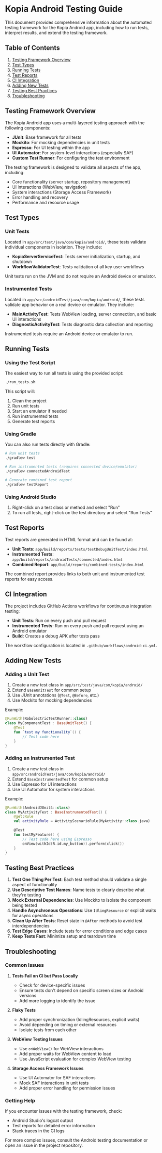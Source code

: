 # Kopia Android Testing Guide

This document provides comprehensive information about the automated testing framework for the Kopia Android app, including how to run tests, interpret results, and extend the testing framework.

## Table of Contents

1. [Testing Framework Overview](#testing-framework-overview)
2. [Test Types](#test-types)
3. [Running Tests](#running-tests)
4. [Test Reports](#test-reports)
5. [CI Integration](#ci-integration)
6. [Adding New Tests](#adding-new-tests)
7. [Testing Best Practices](#testing-best-practices)
8. [Troubleshooting](#troubleshooting)

## Testing Framework Overview

The Kopia Android app uses a multi-layered testing approach with the following components:

- **JUnit**: Base framework for all tests
- **Mockito**: For mocking dependencies in unit tests
- **Espresso**: For UI testing within the app
- **UI Automator**: For system-level interactions (especially SAF)
- **Custom Test Runner**: For configuring the test environment

The testing framework is designed to validate all aspects of the app, including:

- Core functionality (server startup, repository management)
- UI interactions (WebView, navigation)
- System interactions (Storage Access Framework)
- Error handling and recovery
- Performance and resource usage

## Test Types

### Unit Tests

Located in `app/src/test/java/com/kopia/android/`, these tests validate individual components in isolation. They include:

- **KopiaServerServiceTest**: Tests server initialization, startup, and shutdown
- **WorkflowValidatorTest**: Tests validation of all key user workflows

Unit tests run on the JVM and do not require an Android device or emulator.

### Instrumented Tests

Located in `app/src/androidTest/java/com/kopia/android/`, these tests validate app behavior on a real device or emulator. They include:

- **MainActivityTest**: Tests WebView loading, server connection, and basic UI interactions
- **DiagnosticActivityTest**: Tests diagnostic data collection and reporting

Instrumented tests require an Android device or emulator to run.

## Running Tests

### Using the Test Script

The easiest way to run all tests is using the provided script:

```bash
./run_tests.sh
```

This script will:
1. Clean the project
2. Run unit tests
3. Start an emulator if needed
4. Run instrumented tests
5. Generate test reports

### Using Gradle

You can also run tests directly with Gradle:

```bash
# Run unit tests
./gradlew test

# Run instrumented tests (requires connected device/emulator)
./gradlew connectedAndroidTest

# Generate combined test report
./gradlew testReport
```

### Using Android Studio

1. Right-click on a test class or method and select "Run"
2. To run all tests, right-click on the test directory and select "Run Tests"

## Test Reports

Test reports are generated in HTML format and can be found at:

- **Unit Tests**: `app/build/reports/tests/testDebugUnitTest/index.html`
- **Instrumented Tests**: `app/build/reports/androidTests/connected/index.html`
- **Combined Report**: `app/build/reports/combined-tests/index.html`

The combined report provides links to both unit and instrumented test reports for easy access.

## CI Integration

The project includes GitHub Actions workflows for continuous integration testing:

- **Unit Tests**: Run on every push and pull request
- **Instrumented Tests**: Run on every push and pull request using an Android emulator
- **Build**: Creates a debug APK after tests pass

The workflow configuration is located in `.github/workflows/android-ci.yml`.

## Adding New Tests

### Adding a Unit Test

1. Create a new test class in `app/src/test/java/com/kopia/android/`
2. Extend `BaseUnitTest` for common setup
3. Use JUnit annotations (`@Test`, `@Before`, etc.)
4. Use Mockito for mocking dependencies

Example:

```kotlin
@RunWith(RobolectricTestRunner::class)
class MyComponentTest : BaseUnitTest() {
    @Test
    fun `test my functionality`() {
        // Test code here
    }
}
```

### Adding an Instrumented Test

1. Create a new test class in `app/src/androidTest/java/com/kopia/android/`
2. Extend `BaseInstrumentedTest` for common setup
3. Use Espresso for UI interactions
4. Use UI Automator for system interactions

Example:

```kotlin
@RunWith(AndroidJUnit4::class)
class MyActivityTest : BaseInstrumentedTest() {
    @get:Rule
    val activityRule = ActivityScenarioRule(MyActivity::class.java)
    
    @Test
    fun testMyFeature() {
        // Test code here using Espresso
        onView(withId(R.id.my_button)).perform(click())
    }
}
```

## Testing Best Practices

1. **Test One Thing Per Test**: Each test method should validate a single aspect of functionality
2. **Use Descriptive Test Names**: Name tests to clearly describe what they're testing
3. **Mock External Dependencies**: Use Mockito to isolate the component being tested
4. **Handle Asynchronous Operations**: Use `IdlingResource` or explicit waits for async operations
5. **Clean Up After Tests**: Reset state in `@After` methods to avoid test interdependencies
6. **Test Edge Cases**: Include tests for error conditions and edge cases
7. **Keep Tests Fast**: Minimize setup and teardown time

## Troubleshooting

### Common Issues

1. **Tests Fail on CI but Pass Locally**
   - Check for device-specific issues
   - Ensure tests don't depend on specific screen sizes or Android versions
   - Add more logging to identify the issue

2. **Flaky Tests**
   - Add proper synchronization (IdlingResources, explicit waits)
   - Avoid depending on timing or external resources
   - Isolate tests from each other

3. **WebView Testing Issues**
   - Use `onWebView()` for WebView interactions
   - Add proper waits for WebView content to load
   - Use JavaScript evaluation for complex WebView testing

4. **Storage Access Framework Issues**
   - Use UI Automator for SAF interactions
   - Mock SAF interactions in unit tests
   - Add proper error handling for permission issues

### Getting Help

If you encounter issues with the testing framework, check:
- Android Studio's logcat output
- Test reports for detailed error information
- Stack traces in the CI logs

For more complex issues, consult the Android testing documentation or open an issue in the project repository.
